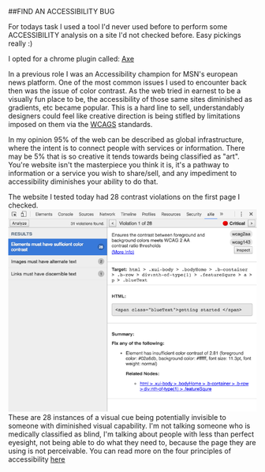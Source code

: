 ##FIND AN ACCESSIBILITY BUG

For todays task I used a tool I'd never used before to perform some ACCESSIBILITY analysis on a site I'd not checked before. Easy pickings really :)


I opted for a chrome plugin called: [Axe](https://chrome.google.com/webstore/detail/axe/lhdoppojpmngadmnindnejefpokejbdd)


In a previous role I was an Accessibility champion for MSN's european news platform. One of the most common issues I used to encounter back then was the issue of color contrast. As the web tried in earnest to be a visually fun place to be, the accessibility of those same sites diminished as gradients, etc became popular. This is a hard line to sell, understandably designers could feel like creative direction is being stifled by limitations imposed on them via the [WCAGS](https://www.w3.org/TR/WCAG20/) standards.

In my opinion 95% of the web can be described as global infrastructure, where the intent is to connect people with services or information. There may be 5% that is so creative it tends towards being classified as "art". You're website isn't the masterpiece you think it is, it's a pathway to information or a service you wish to share/sell, and any impediment to accessibility diminishes your ability to do that.

The website I tested today had 28 contrast violations on the first page I checked. ![alt text](../../images/tasks/7/accessibilityWithAxe.png "Screenshot of Axe accessibility tool")
These are 28 instances of a visual cue being potentially invisible to someone with diminished visual capability. I'm not talking someone who is medically classified as blind, I'm talking about people with less than perfect eyesight, not being able to do what they need to, because the page they are using is not perceivable. You can read more on the four principles of accessibility [here](https://www.w3.org/TR/UNDERSTANDING-WCAG20/intro.html)  
